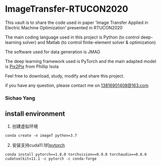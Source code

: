 # ImageTransfer-RTUCON2020

This vault is to share the code used in paper 'Image Transfer Applied in Electric Machine Optimization' presented in RTUCON2020

The main coding language used in this project is Python (to control deep-learning solver) and Matlab (to control finite-element solver & optimization)

The software used for data generation is JMAG

The deep learning framework used is PyTorch and the main adapted model is [Pix2Pix](https://phillipi.github.io/pix2pix/) from Phillip Isola

Feel free to download, study, modify and share this project.

if you have any question, please contact me on 13816901408@163.com

### Sichao Yang


## install environment

1. 创建虚拟环境

```
conda create -n imageT python=3.7
```

2. 安装支持cuda11.1的[pytorch](https://pytorch.org/get-started/previous-versions/)

```
conda install pytorch==1.8.0 torchvision==0.9.0 torchaudio==0.8.0 cudatoolkit=11.1 -c pytorch -c conda-forge
```


